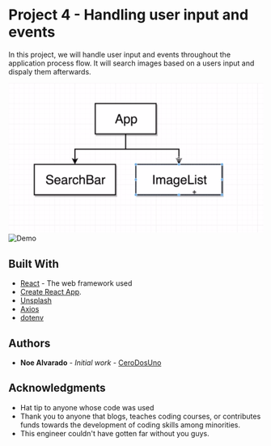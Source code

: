# Project 4 - Handling user input and events

In this project, we will handle user input and events throughout the application process flow.
It will search images based on a users input and dispaly them afterwards.

![Design](https://github.com/CeroDosUno/intro-to-react/blob/master/4.handling-user-input/design.png)
![Demo](https://github.com/CeroDosUno/intro-to-react/blob/master/4.handling-user-input/demo.gif)
## Built With

* [React](nuull) - The web framework used
* [Create React App](https://github.com/facebook/create-react-app).
* [Unsplash](https://unsplash.com)
* [Axios](null)
* [dotenv](null)


## Authors

* **Noe Alvarado** - *Initial work* - [CeroDosUno](https://github.com/CeroDosUno)

## Acknowledgments

* Hat tip to anyone whose code was used
* Thank you to anyone that blogs, teaches coding courses, or contributes funds towards the development of coding skills among minorities.
* This engineer couldn't have gotten far without you guys.
